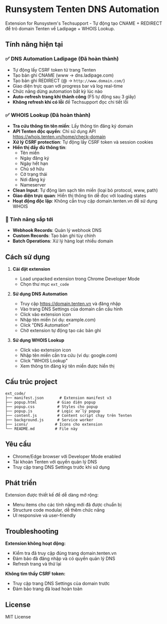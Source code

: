 # Runsystem Tenten DNS Automation

Extension for Runsystem's Techsupport - Tự động tạo CNAME + REDIRECT để trỏ domain Tenten về Ladipage + WHOIS Lookup.

## Tính năng hiện tại

### ✅ DNS Automation Ladipage (Đã hoàn thành)
- Tự động lấy CSRF token từ trang Tenten
- Tạo bản ghi CNAME (www → dns.ladipage.com)
- Tạo bản ghi REDIRECT (@ → `http://www.domain.com/`)
- Giao diện trực quan với progress bar và log real-time
- Chức năng dừng automation bất kỳ lúc nào
- **Auto-refresh trang khi thành công** (F5 tự động sau 3 giây)
- **Không refresh khi có lỗi** để Techsupport đọc chi tiết lỗi

### ✅ WHOIS Lookup (Đã hoàn thành)
- **Tra cứu thông tin tên miền**: Lấy thông tin đăng ký domain
- **API Tenten độc quyền**: Chỉ sử dụng API https://whois.tenten.vn/home/check-domain
- **Xử lý CSRF protection**: Tự động lấy CSRF token và session cookies
- **Hiển thị đầy đủ thông tin**:
  - Tên miền
  - Ngày đăng ký
  - Ngày hết hạn
  - Chủ sở hữu
  - Cờ trạng thái
  - Nơi đăng ký
  - Nameserver
- **Clean Input**: Tự động làm sạch tên miền (loại bỏ protocol, www, path)
- **Giao diện trực quan**: Hiển thị thông tin dễ đọc với loading states
- **Hoạt động độc lập**: Không cần truy cập domain.tenten.vn để sử dụng WHOIS

### 🔄 Tính năng sắp tới
- **Webhook Records**: Quản lý webhook DNS
- **Custom Records**: Tạo bản ghi tùy chỉnh  
- **Batch Operations**: Xử lý hàng loạt nhiều domain

## Cách sử dụng

1. **Cài đặt extension**
   - Load unpacked extension trong Chrome Developer Mode
   - Chọn thư mục `ext_code`

2. **Sử dụng DNS Automation**
   - Truy cập https://domain.tenten.vn và đăng nhập
   - Vào trang DNS Settings của domain cần cấu hình
   - Click vào extension icon
   - Nhập tên miền (ví dụ: example.com)
   - Click "DNS Automation"
   - Chờ extension tự động tạo các bản ghi

3. **Sử dụng WHOIS Lookup**
   - Click vào extension icon
   - Nhập tên miền cần tra cứu (ví dụ: google.com)
   - Click "WHOIS Lookup"
   - Xem thông tin đăng ký tên miền được hiển thị

## Cấu trúc project

```
ext_code/
├── manifest.json       # Extension manifest v3
├── popup.html         # Giao diện popup
├── popup.css          # Styles cho popup
├── popup.js           # Logic xử lý popup
├── content.js         # Content script chạy trên Tenten
├── background.js      # Service worker
├── icons/            # Icons cho extension
└── README.md         # File này
```

## Yêu cầu

- Chrome/Edge browser với Developer Mode enabled
- Tài khoản Tenten với quyền quản lý DNS
- Truy cập trang DNS Settings trước khi sử dụng

## Phát triển

Extension được thiết kế để dễ dàng mở rộng:

- Menu items cho các tính năng mới đã được chuẩn bị
- Structure code modular, dễ thêm chức năng
- UI responsive và user-friendly

## Troubleshooting

**Extension không hoạt động:**
- Kiểm tra đã truy cập đúng trang domain.tenten.vn
- Đảm bảo đã đăng nhập và có quyền quản lý DNS
- Refresh trang và thử lại

**Không tìm thấy CSRF token:**
- Truy cập trang DNS Settings của domain trước
- Đảm bảo trang đã load hoàn toàn

## License

MIT License
